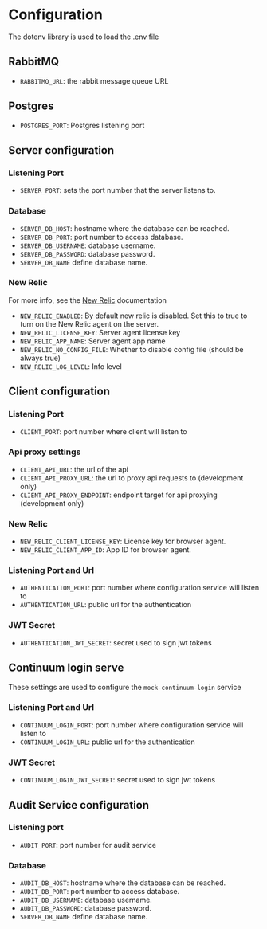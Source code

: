 # Configuration

The dotenv library is used to load the .env file

## RabbitMQ
* `RABBITMQ_URL`: the rabbit message queue URL

## Postgres
* `POSTGRES_PORT`: Postgres listening port

## Server configuration

### Listening Port
* `SERVER_PORT`: sets the port number that the server listens to.

### Database
* `SERVER_DB_HOST`: hostname where the database can be reached.
* `SERVER_DB_PORT`: port number to access database.
* `SERVER_DB_USERNAME`: database username.
* `SERVER_DB_PASSWORD`: database password.
* `SERVER_DB_NAME` define database name.

### New Relic

For more info, see the [New Relic](https://docs.newrelic.com/docs/agents/nodejs-agent/installation-configuration/nodejs-agent-configuration) documentation

* `NEW_RELIC_ENABLED`: By default new relic is disabled. Set this to true to turn on the New Relic agent on the server.
* `NEW_RELIC_LICENSE_KEY`: Server agent license key
* `NEW_RELIC_APP_NAME`: Server agent app name
* `NEW_RELIC_NO_CONFIG_FILE`: Whether to disable config file (should be always true)
* `NEW_RELIC_LOG_LEVEL`: Info level

## Client configuration

### Listening Port
* `CLIENT_PORT`: port number where client will listen to

### Api proxy settings
* `CLIENT_API_URL`: the url of the api
* `CLIENT_API_PROXY_URL`: the url to proxy api requests to (development only)
* `CLIENT_API_PROXY_ENDPOINT`: endpoint target for api proxying (development only)

### New Relic
* `NEW_RELIC_CLIENT_LICENSE_KEY`: License key for browser agent.
* `NEW_RELIC_CLIENT_APP_ID`: App ID for browser agent.

### Listening Port and Url
* `AUTHENTICATION_PORT`: port number where configuration service will listen to
* `AUTHENTICATION_URL`: public url for the authentication

### JWT Secret
* `AUTHENTICATION_JWT_SECRET`: secret used to sign jwt tokens

## Continuum login serve

These settings are used to configure the `mock-continuum-login` service

### Listening Port and Url
* `CONTINUUM_LOGIN_PORT`: port number where configuration service will listen to
* `CONTINUUM_LOGIN_URL`: public url for the authentication

### JWT Secret
* `CONTINUUM_LOGIN_JWT_SECRET`: secret used to sign jwt tokens


## Audit Service configuration

### Listening port
* `AUDIT_PORT`: port number for audit service

### Database
* `AUDIT_DB_HOST`: hostname where the database can be reached.
* `AUDIT_DB_PORT`: port number to access database.
* `AUDIT_DB_USERNAME`: database username.
* `AUDIT_DB_PASSWORD`: database password.
* `SERVER_DB_NAME` define database name.
